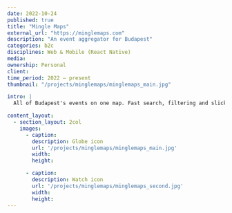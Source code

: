 ```yaml
---
date: 2022-10-24
published: true
title: "Mingle Maps"
external_url: "https://minglemaps.com"
description: "An event aggregator for Budapest"
categories: b2c
disciplines: Web & Mobile (React Native)
media:
ownership: Personal
client:
time_period: 2022 – present
thumbnail: "/projects/minglemaps/minglemaps_main.jpg"

intro: |
  All of Budapest's events on one map. Fast search, filtering and slick UI.

content_layout:
  - section_layout: 2col
    images:
      - caption:
        description: Globe icon
        url: '/projects/minglemaps/minglemaps_main.jpg'
        width:
        height:

      - caption:
        description: Watch icon
        url: '/projects/minglemaps/minglemaps_second.jpg'
        width:
        height:
---
```

